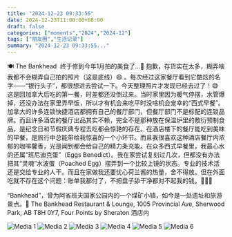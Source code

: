 ```yaml
---
title: "2024-12-23 09:33:55"
date: 2024-12-23T11:00:00+08:00
draft: false
categories: ["moments","2024","2024-12"]
tags: ["朋友圈","生活记录"]
summary: "2024-12-23 09:33:55..."
---
```


🍽️ The Bankhead
​
​终于修到今年1月拍的美食了…🥲 抱歉，存货实在太多，糊弄啥我都不会糊弄自己拍的照片（这是底线）😄 。每次经过这家餐厅看到它酷炫的名字——“银行头子”，都很想进去尝试一下。今天整理照片才发现已经去过了！😅 这是回加拿大后吃的第一餐，时差都还没倒过来。当时家里因为暖气停摆，水管爆掉，还没办法在家里弄早饭，所以才有机会来吃平时没啥机会宠幸的“西式早餐”。
​
​加拿大的许多连锁快捷酒店都拥有自己的餐厅部门，但餐厅部门不是标配的连锁品牌。而且许多酒店的餐厅出品其实不赖，完全不是那种放在保温炉里的敷衍预制食品，是纪念日和节假庆典专程去吃都会惊艳的存在。在酒店楼下的餐厅能吃到美味的早餐，是旅行中总能带给我惊喜的一个小环节。而且我很喜欢这种酒店餐厅内浓郁的咖啡馨香，光是闻到都会给自己的精力条充能。
​
​在众多西式早餐里，我最心水的还属“班尼迪克蛋”（Eggs Benedict）。我在家尝试复刻过几次，但都没有办法把其“灵魂”水波蛋（Poached Egg）摆弄到一个比较上镜的状态。专业的技术活还是交给专业的人干。而且在家做我还要忧心荷兰酱的热量，舍不得放。但在外面吃就不存在这个问题：账单我都付了，不把盘子舔干净都对不起我的钱。
​
​🥞🥞🥞

​“Bankhead”，曾为阿省班夫国家公园内的一个煤矿小镇，如今是一处遗址和旅游景点。
​
📍 ​The Bankhead Restaurant & Lounge, 1005 Provincial Ave, Sherwood Park, AB T8H 0Y7, Four Points by Sheraton 酒店内

![Media 1](/Moments/photos/2024-12-23/202412230933550.jpg)
![Media 2](/Moments/photos/2024-12-23/202412230933551.jpg)
![Media 3](/Moments/photos/2024-12-23/202412230933552.jpg)
![Media 4](/Moments/photos/2024-12-23/202412230933553.jpg)
![Media 5](/Moments/photos/2024-12-23/202412230933554.jpg)
![Media 6](/Moments/photos/2024-12-23/202412230933555.jpg)

